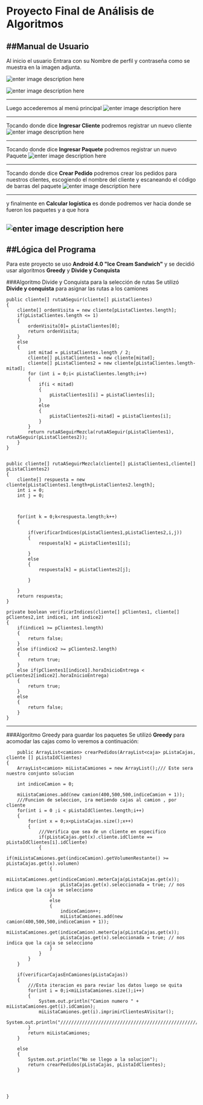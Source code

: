 Proyecto Final de Análisis de Algoritmos
=================================

##Manual de Usuario
----------
Al inicio el usuario Entrara con su Nombre de perfil y contraseña como se muestra en la imagen adjunta.

![enter image description here](https://lh3.googleusercontent.com/-42GhkbsdP4k/VX4TL_afngI/AAAAAAAAATU/RIpcIYNd-vM/s0/20150614164336.jpg "Inicio.jpg")

![enter image description here](https://lh3.googleusercontent.com/-5cRy0szZ32A/VX4U--LzN-I/AAAAAAAAATw/zbcjM0lUcEc/s0/20150614164336%25283%2529.jpg "conNombre.jpg")

----------
Luego accederemos al menú principal 
![enter image description here](https://lh3.googleusercontent.com/-V2vxUKVt5QM/VX4UyZsAWGI/AAAAAAAAATk/0kZUr5cD2tI/s0/20150614164337.jpg "menu.jpg")


----------
Tocando donde dice **Ingresar Cliente** podremos registrar un nuevo cliente
![enter image description here](https://lh3.googleusercontent.com/-8i0vMxv66eU/VX4fHfNChQI/AAAAAAAAAUc/2Z7bNmXssiU/s0/20150614164336%25285%2529.jpg "IngresarCliente.jpg")

----------
Tocando donde dice **Ingresar Paquete** podremos registrar un nuevo Paquete
![enter image description here](https://lh3.googleusercontent.com/-mo-HRp6gUyM/VX4ferwxqmI/AAAAAAAAAUo/3VnkYS_DnLE/s0/20150614164336%25282%2529.jpg "IngresarProducto.jpg")

----------
Tocando donde dice **Crear Pedido** podremos crear los pedidos para nuestros clientes, escogiendo el nombre del cliente y escaneando el código de barras del paquete
![enter image description here](https://lh3.googleusercontent.com/--q4Yy92cuPw/VX4ehaa0_8I/AAAAAAAAAUQ/EvKmGEOWSgE/s0/20150614164336%25284%2529.jpg "CrearPedido.jpg")

----------
y finalmente en **Calcular logística** es donde podremos ver hacia donde se fueron los paquetes y a que hora

![enter image description here](https://lh3.googleusercontent.com/-D-rHGBExjSg/VX64vST9ScI/AAAAAAAAAVQ/WwedqbTjDoo/s0/20150615043508.jpg "Final.jpg")
----------

##Lógica del Programa
----------
Para este proyecto se uso **Android 4.0 "Ice Cream Sandwich"**
y se decidió usar algoritmos **Greedy** y **Divide y Conquista**

###Algoritmo Divide y Conquista para la selección de rutas
Se utilizó **Divide y conquista** para asignar las rutas a los camiones

    public cliente[] rutaASeguir(cliente[] pListaClientes)
    {
        cliente[] ordenVisita = new cliente[pListaClientes.length];
        if(pListaClientes.length <= 1)
        {
            ordenVisita[0]= pListaClientes[0];
            return ordenVisita;
        }
        else
        {
            int mitad = pListaClientes.length / 2;
            cliente[] pListaClientes1 = new cliente[mitad];
            cliente[] pListaClientes2 = new cliente[pListaClientes.length-mitad];
            for (int i = 0;i< pListaClientes.length;i++)
            {
                if(i < mitad)
                {
                    pListaClientes1[i] = pListaClientes[i];
                }
                else
                {
                    pListaClientes2[i-mitad] = pListaClientes[i];
                }
            }
            return rutaASeguirMezcla(rutaASeguir(pListaClientes1), rutaASeguir(pListaClientes2));
        }
    }
    
    
    public cliente[] rutaASeguirMezcla(cliente[] pListaClientes1,cliente[] pListaClientes2)
    {
        cliente[] respuesta = new cliente[pListaClientes1.length+pListaClientes2.length];
        int i = 0;
        int j = 0;


        
        for(int k = 0;k<respuesta.length;k++)
        {
            
            if(verificarIndices(pListaClientes1,pListaClientes2,i,j))
            {
                respuesta[k] = pListaClientes1[i];

            }
            else
            {
                respuesta[k] = pListaClientes2[j];

            }
            
        }
        return respuesta;
    }
    
    private boolean verificarIndices(cliente[] pClientes1, cliente[] pClientes2,int indice1, int indice2)
    {
        if(indice1 >= pClientes1.length)
        {
            return false;
        }
        else if(indice2 >= pClientes2.length)
        {
            return true;
        }
        else if(pClientes1[indice1].horaInicioEntrega < pClientes2[indice2].horaInicioEntrega)
        {
            return true;
        }
        else 
        {
            return false;
        }
    }

----------
###Algoritmo Greedy para guardar los paquetes
Se utilizó **Greedy** para acomodar las cajas como lo veremos a continuación:

        public ArrayList<camion> crearPedidos(ArrayList<caja> pListaCajas, cliente [] pListaIdClientes)
    {
        ArrayList<camion> miListaCamiones = new ArrayList();/// Este sera nuestro conjunto solucion
        
        int indiceCamion = 0;
        
        miListaCamiones.add(new camion(400,500,500,indiceCamion + 1));
        ///Funcion de seleccion, ira metiendo cajas al camion , por cliente
        for(int i = 0 ;i < pListaIdClientes.length;i++)
        {
            for(int x = 0;x<pListaCajas.size();x++)
            {
                ///Verifica que sea de un cliente en especifico
                if(pListaCajas.get(x).cliente.idCliente == pListaIdClientes[i].idCliente)
                {
                    if(miListaCamiones.get(indiceCamion).getVolumenRestante() >= pListaCajas.get(x).volumen)
                    {
                        miListaCamiones.get(indiceCamion).meterCaja(pListaCajas.get(x));
                        pListaCajas.get(x).seleccionada = true; // nos indica que la caja se selecciono
                    }
                    else
                    {
                        indiceCamion++;
                        miListaCamiones.add(new camion(400,500,500,indiceCamion + 1));
                        miListaCamiones.get(indiceCamion).meterCaja(pListaCajas.get(x));
                        pListaCajas.get(x).seleccionada = true; // nos indica que la caja se selecciono
                    }    
                }
            }
        }
        
        if(verificarCajasEnCamiones(pListaCajas))
        {
            ///Esta iteracion es para reviar los datos luego se quita 
            for(int i = 0;i<miListaCamiones.size();i++)
            {
                System.out.println("Camion numero " + miListaCamiones.get(i).idCamion);
                miListaCamiones.get(i).imprimirClientesAVisitar();
                System.out.println("//////////////////////////////////////////////////////////////////////////");
            }
            return miListaCamiones;
        }
        
        else
        {
            System.out.println("No se llego a la solucion");
            return crearPedidos(pListaCajas, pListaIdClientes);
        }
        
        
        
        
    }


 

